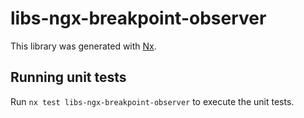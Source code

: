 # libs-ngx-breakpoint-observer

This library was generated with [Nx](https://nx.dev).

## Running unit tests

Run `nx test libs-ngx-breakpoint-observer` to execute the unit tests.
